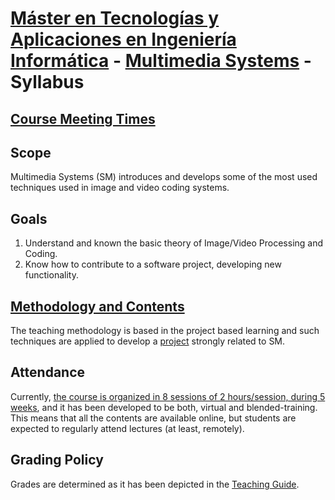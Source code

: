 <!-- See https://ocw.mit.edu/courses/6-0001-introduction-to-computer-science-and-programming-in-python-fall-2016/pages/syllabus/ -->
# [Máster en Tecnologías y Aplicaciones en Ingeniería Informática](https://www.ual.es/estudios/masteres/presentacion/7114) - [Multimedia Systems](https://www.ual.es/estudios/masteres/presentacion/plandeestudios/asignatura/7114/71142105) - Syllabus

## [Course Meeting Times](https://www.ual.es/estudios/masteres/presentacion/plandeestudios/asignatura/7114/71142105)

## Scope
Multimedia Systems (SM) introduces and develops some of the most used techniques used in image and video coding systems.

## Goals
1. Understand and known the basic theory of Image/Video Processing and Coding.
2. Know how to contribute to a software project, developing new functionality.

## [Methodology and Contents](https://sistemas-multimedia.github.io/contents/)
The teaching methodology is based in the
project based learning and such techniques are applied to develop a
[project](https://github.com/Sistemas-Multimedia/VCF) strongly related to SM.

## Attendance
Currently, [the course is organized in 8 sessions of 2 hours/session, during 5 weeks](https://www.ual.es/estudios/masteres/presentacion/plandeestudios/asignatura/7114/71142105), and it has been developed to be both, virtual and blended-training. This means that all the contents are available online, but students are expected to regularly attend lectures (at least, remotely).

## Grading Policy
Grades are determined as it has been depicted in the [Teaching Guide](https://www.ual.es/estudios/masteres/presentacion/plandeestudios/asignatura/7114/71142105).
